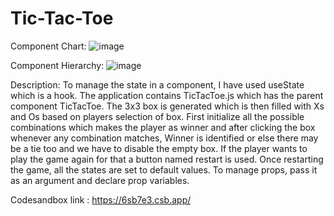 # Tic-Tac-Toe
Component Chart:
![image](https://user-images.githubusercontent.com/120704241/209722559-a57f01fd-dbcd-4d4c-a459-4ae1d8e1d11f.png)

Component Hierarchy:
![image](https://user-images.githubusercontent.com/120704241/209723683-0df63d40-a398-4a7a-8c91-bab5092a0c8c.png)

Description:
To manage the state in a component, I have used useState which is a hook. The application contains TicTacToe.js which has the parent component TicTacToe. The 3x3 box is generated which is then filled with Xs and Os based on players selection of box. First initialize all the possible combinations which makes the player as winner and after clicking the box whenever any combination matches, Winner is identified or else there may be a tie too and we have to disable the empty box. If the player wants to play the game again for that a button named restart is used. Once restarting the game, all the states are set to default values. To manage props, pass it as an argument and declare prop variables.

Codesandbox link : https://6sb7e3.csb.app/
